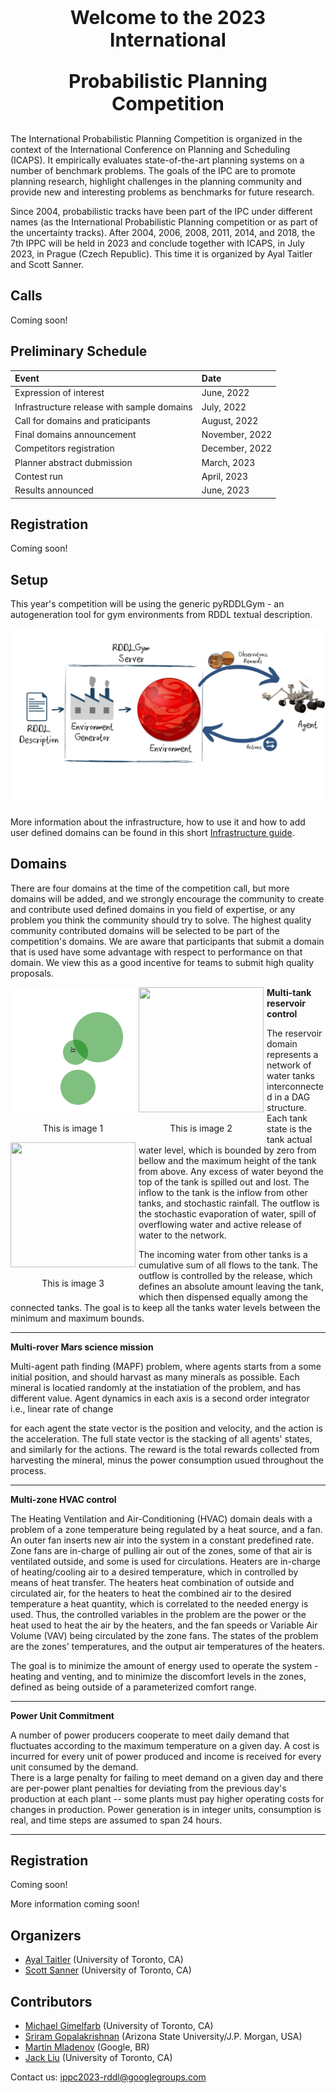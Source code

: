 <p style="font-size:30px;text-align:center"><b>Welcome to the 2023 International</b></p>
<p style="font-size:30px;text-align:center"><b>Probabilistic Planning Competition</b></p>

The International Probabilistic Planning Competition is organized in the context of the International Conference on Planning and Scheduling (ICAPS). It empirically evaluates state-of-the-art planning systems on a number of benchmark problems. The goals of the IPC are to promote planning research, highlight challenges in the planning community and provide new and interesting problems as benchmarks for future research.

Since 2004, probabilistic tracks have been part of the IPC under different names (as the International Probabilistic Planning competition or as part of the uncertainty tracks). After 2004, 2006, 2008, 2011, 2014, and 2018, the 7th IPPC will be held in 2023 and conclude together with ICAPS, in July 2023, in Prague (Czech Republic). This time it is organized by Ayal Taitler and Scott Sanner.


## Calls
Coming soon!

## Preliminary Schedule


| Event                                         | Date             |
|:----------------------------------------------|:-----------------|
| Expression of interest                        | June, 2022       |
| Infrastructure release with sample domains    | July, 2022       |
| Call for domains and praticipants             | August, 2022     |
| Final domains announcement                    | November, 2022   |
| Competitors registration                      | December, 2022   |
| Planner abstract dubmission                   | March, 2023      |
| Contest run                                   | April, 2023      |
| Results announced                             | June, 2023       |


## Registration
Coming soon!

## Setup

This year's competition will be using the generic pyRDDLGym - an autogeneration tool for gym environments from RDDL textual description.

<img src="images/RDDLGym.jpg" alt="RDDLGym diagram">

More information about the infrastructure, how to use it and how to add user defined domains can be found in this short
[Infrastructure guide](/infrastructure.md).


## Domains

There are four domains at the time of the competition call, but more domains will be added, and we strongly encourage the community to create and contribute used defined domains in you field of expertise, or any problem you think the community should try to solve. The highest quality community contributed domains will be selected to be part of the competition's domains. We are aware that participants that submit a domain that is used have some advantage with respect to performance on that domain. We view this as a good incentive for teams to submit high quality proposals.

<div class="image123">
    <div style="float:left;margin-right:5px;">
        <img src="/images/Rover_image.gif" height="200" width="200"  />
        <p style="text-align:center;">This is image 1</p>
    </div>
    <div style="float:left;margin-right:5px;">
        <img class="middle-img" src="/images/Rover_image" height="200" width="200" />
        <p style="text-align:center;">This is image 2</p>
    </div>
    <div style="float:left;margin-right:5px;">
        <img src="/images/Rover_image" height="200" width="200" />
        <p style="text-align:center;">This is image 3</p>
    </div>
</div>


**Multi-tank reservoir control**

The reservoir domain represents a network of water tanks interconnected in a DAG structure.
  Each tank state is the tank actual water level, which is bounded by zero from bellow and the maximum height of the tank from above. Any excess of water beyond the 
  top of the tank is spilled out and lost. The inflow to the tank is the inflow from other tanks, and stochastic rainfall. The outflow is the stochastic evaporation of 
  water, spill of overflowing water and active release of water to the network.

  The incoming water from other tanks is a cumulative sum of all flows to the tank. The outflow is controlled by the release, which defines an absolute amount leaving
  the tank, which then dispensed equally among the connected tanks. The goal is to keep all the tanks water levels between the minimum and maximum bounds.

<hr>

**Multi-rover Mars science mission**

Multi-agent path finding (MAPF) problem, where agents starts from a some initial position, and should harvast as many minerals as possible. Each mineral is
locatied randomly at the instatiation of the problem, and has different value. Agent dynamics in each axis is a second order integrator i.e., linear rate of change
    
for each agent the state vector is the position and velocity, and the action is the acceleration. The full state vector is the stacking of all agents' states, and 
similarly for the actions. The reward is the total rewards collected from harvesting the mineral, minus the power consumption usued throughout the process.

<hr>

**Multi-zone HVAC control**

The Heating Ventilation and Air-Conditioning (HVAC) domain deals with a problem of a zone temperature being regulated by a heat source, and a fan.
An outer fan inserts new air into the system in a constant predefined rate. Zone fans are in-charge of pulling air out of the zones, some of that air is ventilated outside, and some is used for circulations. Heaters are in-charge of heating/cooling air to a desired temperature, which in controlled by means of heat transfer.
The heaters heat combination of outside and circulated air, for the heaters to heat the combined air to the desired temperature a heat quantity, which is correlated to the needed energy is used. Thus, the controlled variables in the problem are the power or the heat used to heat the air by the heaters, and the fan speeds or Variable Air Volume (VAV) being circulated by the zone fans. The states of the problem are the zones' temperatures, and the output air temperatures of the heaters.

The goal is to minimize the amount of energy used to operate the system - heating and venting, and to minimize the discomfort levels in the zones, defined as being outside of a parameterized comfort range.

<hr>

**Power Unit Commitment**

A number of power producers cooperate to meet daily demand that fluctuates according to the maximum temperature on a given day. 
A cost is incurred for every unit of power produced and income is received for every unit consumed by the demand.  
There is a large penalty for failing to meet demand on a given day and there are per-power plant penalties for deviating from the previous day's production at each plant -- some plants must pay higher operating costs for changes in production.
Power generation is in integer units, consumption is real, and time steps are assumed to span 24 hours.

<hr>

## Registration
Coming soon!


More information coming soon!


## Organizers
- [Ayal Taitler](https://sites.google.com/view/ataitler/home) (University of Toronto, CA)
- [Scott Sanner](https://www.mie.utoronto.ca/faculty_staff/sanner/) (University of Toronto, CA)

## Contributors
- [Michael Gimelfarb](https://mike-gimelfarb.github.io/) (University of Toronto, CA)
- [Sriram Gopalakrishnan](https://marirsg2.github.io/Sriram_Unravel/) (Arizona State University/J.P. Morgan, USA)
- [Martin Mladenov](https://ataitler.github.io/IPPC2023/) (Google, BR)
- [Jack Liu](https://ataitler.github.io/IPPC2023/) (University of Toronto, CA)

Contact us: [ippc2023-rddl@googlegroups.com](ippc2023-rddl@googlegroups.com)

